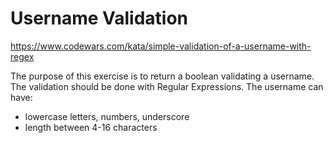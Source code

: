 # Username Validation
https://www.codewars.com/kata/simple-validation-of-a-username-with-regex

The purpose of this exercise is to return a boolean validating a username. The validation should be done with Regular Expressions. The username can have:
* lowercase letters, numbers, underscore
* length between 4-16 characters
